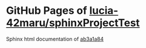 GitHub Pages of [lucia-42maru/sphinxProjectTest](https://github.com/lucia-42maru/sphinxProjectTest.git)
===
Sphinx html documentation of [ab3a1a84](https://github.com/lucia-42maru/sphinxProjectTest/tree/ab3a1a84a5e37efdc1fa874c362127387af0761e)
